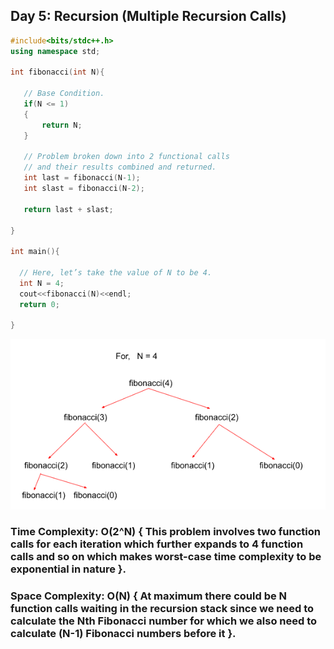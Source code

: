 ## Day 5: Recursion (Multiple Recursion Calls)

```cpp
#include<bits/stdc++.h>
using namespace std;

int fibonacci(int N){
   
   // Base Condition.
   if(N <= 1)
   {
       return N;
   }

   // Problem broken down into 2 functional calls
   // and their results combined and returned.
   int last = fibonacci(N-1);
   int slast = fibonacci(N-2);
   
   return last + slast;

}

int main(){
  
  // Here, let’s take the value of N to be 4.
  int N = 4;
  cout<<fibonacci(N)<<endl;
  return 0;

}
```
![](./images/day5.png)

### Time Complexity: O(2^N) { This problem involves two function calls for each iteration which further expands to 4 function calls and so on which makes worst-case time complexity to be exponential in nature }.

### Space Complexity: O(N) { At maximum there could be N function calls waiting in the recursion stack since we need to calculate the Nth Fibonacci number for which we also need to calculate (N-1) Fibonacci numbers before it }.